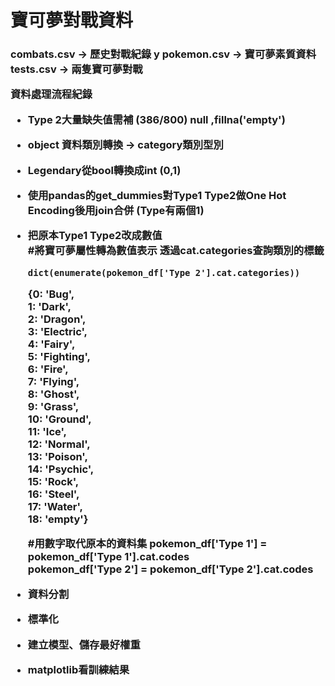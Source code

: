 <h1>寶可夢對戰資料  
<h3>combats.csv -> 歷史對戰紀錄 y  
pokemon.csv -> 寶可夢素質資料  
tests.csv -> 兩隻寶可夢對戰  

資料處理流程紀錄  
* Type 2大量缺失值需補 (386/800) null ,fillna('empty')   

* object 資料類別轉換 -> category類別型別  

* Legendary從bool轉換成int (0,1)  

* 使用pandas的get_dummies對Type1 Type2做One Hot Encoding後用join合併 (Type有兩個1)  

* 把原本Type1 Type2改成數值  
    #將寶可夢屬性轉為數值表示 透過cat.categories查詢類別的標籤  
    ```python3
    dict(enumerate(pokemon_df['Type 2'].cat.categories))  
    ```
    {0: 'Bug',  
     1: 'Dark',  
     2: 'Dragon',  
     3: 'Electric',  
     4: 'Fairy',  
     5: 'Fighting',  
     6: 'Fire',  
     7: 'Flying',  
     8: 'Ghost',  
     9: 'Grass',  
     10: 'Ground',  
     11: 'Ice',  
     12: 'Normal',  
     13: 'Poison',  
     14: 'Psychic',  
     15: 'Rock',  
     16: 'Steel',  
     17: 'Water',  
     18: 'empty'}  
     
    #用數字取代原本的資料集
    pokemon_df['Type 1'] = pokemon_df['Type 1'].cat.codes  
    pokemon_df['Type 2'] = pokemon_df['Type 2'].cat.codes  
 
 * 資料分割  
 
 * 標準化
 
 * 建立模型、儲存最好權重  
 
 * matplotlib看訓練結果  
 
 
